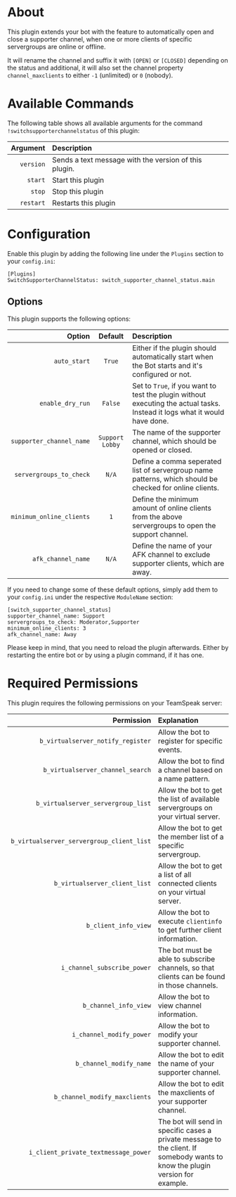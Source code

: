 # About

This plugin extends your bot with the feature to automatically open and close a supporter channel, when one or more clients of specific servergroups are online or offline.

It will rename the channel and suffix it with `[OPEN]` or `[CLOSED]` depending on the status and additional, it will also set the channel property `channel_maxclients` to either `-1` (unlimited) or `0` (nobody).


# Available Commands

The following table shows all available arguments for the command `!switchsupporterchannelstatus` of this plugin:

| Argument | Description |
| ---:   | :--- |
| `version` | Sends a text message with the version of this plugin. |
| `start` | Start this plugin |
| `stop` | Stop this plugin |
| `restart` | Restarts this plugin |


# Configuration

Enable this plugin by adding the following line under the `Plugins` section to your `config.ini`:

```
[Plugins]
SwitchSupporterChannelStatus: switch_supporter_channel_status.main
```


## Options

This plugin supports the following options:

| Option | Default | Description |
| ---: | :---: | :--- |
| `auto_start` | `True` | Either if the plugin should automatically start when the Bot starts and it's configured or not. |
| `enable_dry_run` | `False` | Set to `True`, if you want to test the plugin without executing the actual tasks. Instead it logs what it would have done. |
| `supporter_channel_name` | `Support Lobby` | The name of the supporter channel, which should be opened or closed. |
| `servergroups_to_check` | `N/A` | Define a comma seperated list of servergroup name patterns, which should be checked for online clients. |
| `minimum_online_clients` | `1` | Define the minimum amount of online clients from the above servergroups to open the support channel. |
| `afk_channel_name` | `N/A` | Define the name of your AFK channel to exclude supporter clients, which are away. |

If you need to change some of these default options, simply add them to your `config.ini` under the respective `ModuleName` section:

```
[switch_supporter_channel_status]
supporter_channel_name: Support
servergroups_to_check: Moderator,Supporter
minimum_online_clients: 3
afk_channel_name: Away
```

Please keep in mind, that you need to reload the plugin afterwards. Either by restarting the entire bot or by using a plugin command, if it has one.


# Required Permissions

This plugin requires the following permissions on your TeamSpeak server:

| Permission | Explanation |
| ---: | :--- |
| `b_virtualserver_notify_register` | Allow the bot to register for specific events. |
| `b_virtualserver_channel_search` | Allow the bot to find a channel based on a name pattern. |
| `b_virtualserver_servergroup_list` | Allow the bot to get the list of available servergroups on your virtual server. |
| `b_virtualserver_servergroup_client_list` | Allow the bot to get the member list of a specific servergroup. |
| `b_virtualserver_client_list` | Allow the bot to get a list of all connected clients on your virtual server. |
| `b_client_info_view` | Allow the bot to execute `clientinfo` to get further client information. |
| `i_channel_subscribe_power` | The bot must be able to subscribe channels, so that clients can be found in those channels. |
| `b_channel_info_view` | Allow the bot to view channel information. |
| `i_channel_modify_power` | Allow the bot to modify your supporter channel. |
| `b_channel_modify_name` | Allow the bot to edit the name of your supporter channel. |
| `b_channel_modify_maxclients` | Allow the bot to edit the maxclients of your supporter channel. |
| `i_client_private_textmessage_power` | The bot will send in specific cases a private message to the client. If somebody wants to know the plugin version for example. |
